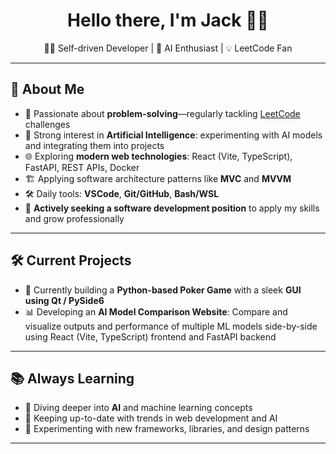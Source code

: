 <h1 align="center">Hello there, I'm Jack 👋🏻</h1>

<p align="center">
  🧑‍💻 Self-driven Developer&nbsp;|&nbsp;🤖 AI Enthusiast&nbsp;|&nbsp;💡 LeetCode Fan
</p>

---

## 👤 About Me

- 🧩 Passionate about **problem-solving**—regularly tackling <a href="https://leetcode.com" target="_blank">LeetCode</a> challenges
- 🤖 Strong interest in **Artificial Intelligence**: experimenting with AI models and integrating them into projects
- 🌐 Exploring **modern web technologies**: React (Vite, TypeScript), FastAPI, REST APIs, Docker
- 🏗️ Applying software architecture patterns like **MVC** and **MVVM**
- 🛠️ Daily tools: **VSCode**, **Git/GitHub**, **Bash/WSL**
- 🚀 **Actively seeking a software development position** to apply my skills and grow professionally

---

## 🛠️ Current Projects

- 🐍 Currently building a **Python-based Poker Game** with a sleek **GUI using Qt / PySide6**
- 📊 Developing an **AI Model Comparison Website**: Compare and visualize outputs and performance of multiple ML models side-by-side using React (Vite, TypeScript) frontend and FastAPI backend

---

## 📚 Always Learning

- 🤖 Diving deeper into **AI** and machine learning concepts
- 📰 Keeping up-to-date with trends in web development and AI
- 🧪 Experimenting with new frameworks, libraries, and design patterns

---
